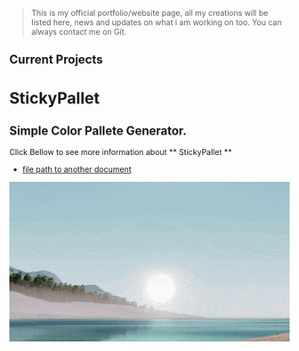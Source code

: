 > This is my official portfolio/website page, all my creations will be listed here, news and updates on what i am working on too.
> You can always contact me on Git.

## Current Projects

# StickyPallet 
## Simple Color Pallete Generator.
Click Bellow to see more information about ** StickyPallet **
- [file path to another document](./COLOR.md)

![alt text](/MEDIA/ezgif.com-effects.gif)
